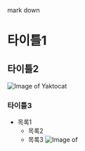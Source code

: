 mark down

# 타이틀1
## 타이틀2
![Image of Yaktocat](https://www.beinews.net/news/photo/201904/23600_16878_01.jpg)

### 타이틀3
* 목록1
  * 목록2
  * 목록3
![Image of ](https://i.ytimg.com/vi/HPATOuwxrxE/maxresdefault.jpg)
